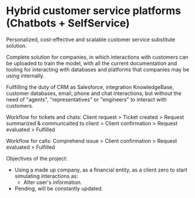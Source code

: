 # Hybrid customer service platforms (Chatbots + SelfService)
Personalized, cost-effective and scalable customer service substitute solution.

Complete solution for companies, in which interactions with customers can be uploaded to train the model, with all the current documentation and tooling for interacting with databases and platforms that companies may be using internally.

Fullfilling the duty of CRM as Salesforce, integration KnowledgeBase, customer databases, email, phone and chat interactions, but without the need of "agents", "representatives" or "engineers" to interact with customers.

Workflow for tickets and chats:
Client request > Ticket created > Request summarized & communcaited to client > Client confirmation > Request evaluated > Fulfilled

Workflow for calls:
Comprehend issue > Client confirmation > Request evaluated > Fulfilled

Objectives of the project:
+ Using a made up company, as a financial entity, as a client zero to start simulating interactions as:
    - Alter user's information.
+ Pending, will be constantly updated.

